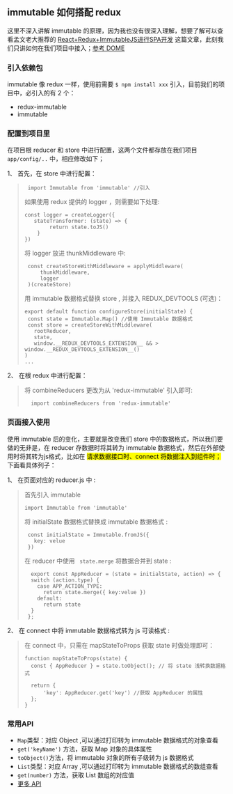 <link rel="stylesheet" href="highlight/styles/atom-one-light.css">
<script src="highlight/highlight.min.js"></script>
<script>hljs.initHighlightingOnLoad();</script>

## immutable 如何搭配 redux

这里不深入讲解 immutable 的原理，因为我也没有很深入理解，想要了解可以查看孟文老大推荐的 [React+Redux+ImmutableJS进行SPA开发](http://yunlaiwu.github.io/blog/2016/12/01/react+redux+immutablejs/#13) 这篇文章，此刻我们只讲如何在我们项目中接入；[参考 DOME](https://github.com/shangboyang/chronic-disease-apply)


### 引入依赖包

immutable 像 redux 一样，使用前需要 `$ npm install xxx` 引入，目前我们的项目中，必引入的有 2 个：

* redux-immutable
* immutable

### 配置到项目里

在项目根 reducer 和 store 中进行配置，这两个文件都存放在我们项目 `app/config/..` 中，相应修改如下；

1、 首先，在 store 中进行配置：

>	~~~
>	 import Immutable from 'immutable' //引入 
>	~~~
>
>如果使用 redux 提供的 logger ，则需要如下处理:
>
>	~~~
>	const logger = createLogger({ 
>      stateTransformer: (state) => {
>			return state.toJS()
>		}
>	}) 
>	~~~
>
>将 logger 放进 thunkMiddleware 中:
>
>  ~~~
>	const createStoreWithMiddleware = applyMiddleware(
>  		thunkMiddleware,
>    	logger
>	)(createStore)
>  ~~~
> 
> 用 immutable 数据格式替换 store , 并接入 REDUX_DEVTOOLS (可选)：
> 
>  ~~~
>  export default function configureStore(initialState) {
>   const state = Immutable.Map() //使用 Immutable 数据格式
>   const store = createStoreWithMiddleware(
>     rootReducer,
>     state,
>     window.__REDUX_DEVTOOLS_EXTENSION__ && > window.__REDUX_DEVTOOLS_EXTENSION__()
>  )
> ...
>  ~~~
>

2、 在根 redux 中进行配置：

>	将 combineReducers 更改为从 'redux-immutable' 引入即可: 
>
>  ~~~
>	 import combineReducers from 'redux-immutable'
>  ~~~
>

### 页面接入使用

使用 immutable 后的变化，主要就是改变我们 store 中的数据格式，所以我们要做的无非是，在 reducer 存数据时将其转为 immutable 数据格式，然后在外部使用时将其转为js格式，比如在 <mark> 请求数据接口时、connect 将数据注入到组件时；</mark>
下面看具体列子：

1、 在页面对应的 reducer.js 中 :

> 首先引入 immutable
> 
> ~~~
> import Immutable from 'immutable'
> ~~~
> 
> 将 initialState 数据格式替换成 immutable 数据格式 :
> 
> ~~~
>  const initialState = Immutable.fromJS({
>    key: velue
>  })
> ~~~
> 
> 在 reducer 中使用 ` state.merge` 将数据合并到 state :
> 
> ~~~
> 	export const AppReducer = (state = initialState, action) => {
>   switch (action.type) {
>     case APP_ACTION_TYPE: 
>       return state.merge({ key:velue })
>     default:
>       return state
>   }
>  };
> ~~~
> 

2、 在 connect 中将 immutable 数据格式转为 js 可读格式 :

>在 connect 中，只需在 mapStateToProps 获取 state 时做处理即可：
>
> ~~~
> function mapStateToProps(state) {
>	const { AppReducer } = state.toObject(); // 将 state 浅转换数据格式
>
>	return {
>		'key': AppReducer.get('key') //获取 AppReducer 的属性
>	};
> }
> ~~~
>

### 常用API

*  `Map`类型：对应 Object ,可以通过打印转为 immutable 数据格式的对象查看
*  `get('keyName')` 方法，获取 Map 对象的具体属性
*  `toObject()`方法，将 immutable 对象的所有子级转为 js 数据格式
*  `List`类型：对应 Array ,可以通过打印转为 immutable 数据格式的数组查看
*  `get(number)` 方法，获取 List 数组的对应值
*  [更多 API](https://facebook.github.io/immutable-js/docs/#/)